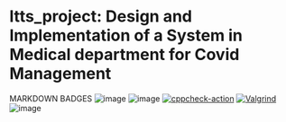 # ltts_project:  Design and Implementation of a System in Medical department for Covid Management


MARKDOWN BADGES
![image](https://user-images.githubusercontent.com/80674639/114831984-99e92180-9deb-11eb-9c2c-ff36ec56bdd7.png)
![image](https://user-images.githubusercontent.com/80674639/114832114-bd13d100-9deb-11eb-8e22-b777ac1382ff.png)
[![cppcheck-action](https://github.com/259841/ltts_project/actions/workflows/cppcheck.yml/badge.svg)](https://github.com/259841/ltts_project/actions/workflows/cppcheck.yml)
[![Valgrind](https://github.com/259841/ltts_project/actions/workflows/Valgrind.yml/badge.svg)](https://github.com/259841/ltts_project/actions/workflows/Valgrind.yml)
![image](https://user-images.githubusercontent.com/80674639/114138770-bbe62e00-992b-11eb-84ce-d7115348c9ce.png)
